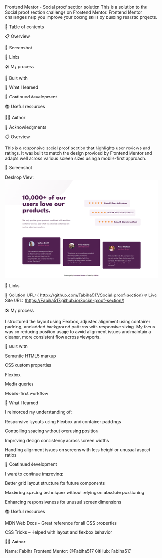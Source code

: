 Frontend Mentor - Social proof section solution
This is a solution to the Social proof section challenge on Frontend Mentor. Frontend Mentor challenges help you improve your coding skills by building realistic projects.

📑 Table of contents

📋 Overview

📸 Screenshot

🔗 Links

🛠️ My process

🧱 Built with

🎯 What I learned

🔄 Continued development

📚 Useful resources

👩‍💻 Author

🙏 Acknowledgments

📋 Overview

This is a responsive social proof section that highlights user reviews and ratings. It was built to match the design provided by Frontend Mentor and adapts well across various screen sizes using a mobile-first approach.

📸 Screenshot

Desktop View:
![Desktop View](desktop.png)

🔗 Links

🔧 Solution URL: ( https://github.com/Fabiha517/Social-proof-section)
🌐 Live Site URL: (https://Fabiha517.github.io/Social-proof-section/)

🛠️ My process

I structured the layout using Flexbox, adjusted alignment using container padding, and added background patterns with responsive sizing. My focus was on reducing position usage to avoid alignment issues and maintain a cleaner, more consistent flow across viewports.

🧱 Built with

Semantic HTML5 markup

CSS custom properties

Flexbox

Media queries

Mobile-first workflow

🎯 What I learned

I reinforced my understanding of:

Responsive layouts using Flexbox and container paddings

Controlling spacing without overusing position

Improving design consistency across screen widths

Handling alignment issues on screens with less height or unusual aspect ratios

🔄 Continued development

I want to continue improving:

Better grid layout structure for future components

Mastering spacing techniques without relying on absolute positioning

Enhancing responsiveness for unusual screen dimensions

📚 Useful resources

MDN Web Docs – Great reference for all CSS properties

CSS Tricks – Helped with layout and flexbox behavior


👩‍💻 Author

Name: Fabiha
Frontend Mentor: @Fabiha517
GitHub: Fabiha517







